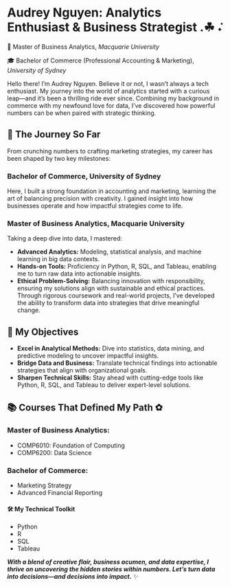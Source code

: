 # Audrey Nguyen: Analytics Enthusiast & Business Strategist .☘︎ ݁˖

🌱 Master of Business Analytics, *Macquarie University*

🎓 Bachelor of Commerce (Professional Accounting & Marketing), *University of Sydney*

Hello there! I’m Audrey Nguyen. Believe it or not, I wasn’t always a tech enthusiast. My journey into the world of analytics started with a curious leap—and it’s been a thrilling ride ever since. Combining my background in commerce with my newfound love for data, I’ve discovered how powerful numbers can be when paired with strategic thinking.

## 🚀 The Journey So Far
From crunching numbers to crafting marketing strategies, my career has been shaped by two key milestones:

### Bachelor of Commerce, University of Sydney
Here, I built a strong foundation in accounting and marketing, learning the art of balancing precision with creativity. I gained insight into how businesses operate and how impactful strategies come to life.

### Master of Business Analytics, Macquarie University
Taking a deep dive into data, I mastered:

* **Advanced Analytics:** Modeling, statistical analysis, and machine learning in big data contexts.
* **Hands-on Tools:** Proficiency in Python, R, SQL, and Tableau, enabling me to turn raw data into actionable insights.
* **Ethical Problem-Solving:** Balancing innovation with responsibility, ensuring my solutions align with sustainable and ethical practices.
Through rigorous coursework and real-world projects, I’ve developed the ability to transform data into strategies that drive meaningful change.

## 🎯 My Objectives
* **Excel in Analytical Methods:** Dive into statistics, data mining, and predictive modeling to uncover impactful insights.
* **Bridge Data and Business:** Translate technical findings into actionable strategies that align with organizational goals.
* **Sharpen Technical Skills:** Stay ahead with cutting-edge tools like Python, R, SQL, and Tableau to deliver expert-level solutions.

## 📚 Courses That Defined My Path ✿
### Master of Business Analytics:
* COMP6010: Foundation of Computing
* COMP6200: Data Science

### Bachelor of Commerce:
* Marketing Strategy
* Advanced Financial Reporting

#### 🛠 My Technical Toolkit
* Python
* R
* SQL
* Tableau
  
***With a blend of creative flair, business acumen, and data expertise, I thrive on uncovering the hidden stories within numbers. Let’s turn data into decisions—and decisions into impact.*** ✨

